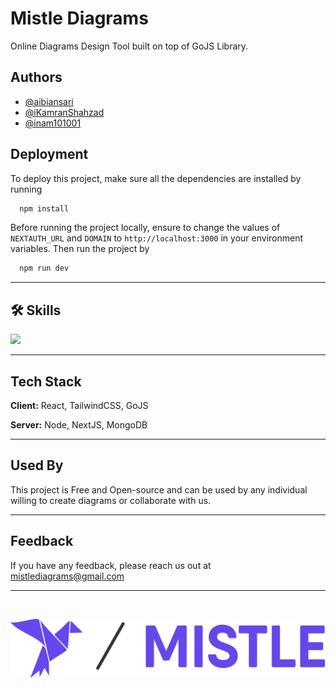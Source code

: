 # Mistle Diagrams

Online Diagrams Design Tool built on top of GoJS Library.

## Authors

- [@aibiansari](https://www.github.com/aibiansari)
- [@iKamranShahzad](https://www.github.com/iKamranShahzad)
- [@inam101001](https://www.github.com/inam101001)

## Deployment

To deploy this project, make sure all the dependencies are installed by running

```bash
  npm install
```

Before running the project locally, ensure to change the values of `NEXTAUTH_URL` and `DOMAIN` to `http://localhost:3000` in your environment variables. Then run the project by

```bash
  npm run dev
```

 <hr/>
 
## 🛠 Skills
<img src="https://skillicons.dev/icons?i=react,tailwind,nextjs,nodejs,mongodb,html,css,vscode,figma,git,javascript,typescript,github" />

 <hr/>

## Tech Stack

**Client:** React, TailwindCSS, GoJS

**Server:** Node, NextJS, MongoDB

 <hr/>

## Used By

This project is Free and Open-source and can be used by any individual willing to create diagrams or collaborate with us.

 <hr/>

## Feedback

If you have any feedback, please reach us out at mistlediagrams@gmail.com

 <hr/>
&nbsp;

![LOGO](/public/logotext.svg)
